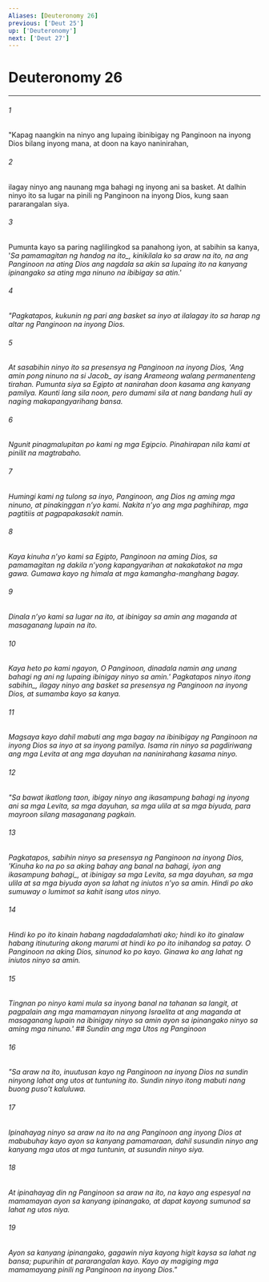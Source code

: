 ```yaml
---
Aliases: [Deuteronomy 26]
previous: ['Deut 25']
up: ['Deuteronomy']
next: ['Deut 27']
---
```

# Deuteronomy 26

***






















###### 1 










"Kapag naangkin na ninyo ang lupaing ibinibigay ng Panginoon na inyong Dios bilang inyong mana, at doon na kayo naninirahan, 





















###### 2 










ilagay ninyo ang naunang mga bahagi ng inyong ani sa basket. At dalhin ninyo ito sa lugar na pinili ng Panginoon na inyong Dios, kung saan pararangalan siya. 





















###### 3 










Pumunta kayo sa paring naglilingkod sa panahong iyon, at sabihin sa kanya, '<i class="trans-change">Sa pamamagitan ng handog na ito_, kinikilala ko sa araw na ito, na ang Panginoon na ating Dios ang nagdala sa akin sa lupaing ito na kanyang ipinangako sa ating mga ninuno na ibibigay sa atin.' 





















###### 4 










"Pagkatapos, kukunin ng pari ang basket sa inyo at ilalagay ito sa harap ng altar ng Panginoon na inyong Dios. 





















###### 5 










At sasabihin ninyo ito sa presensya ng Panginoon na inyong Dios, 'Ang amin pong ninuno <i class="trans-change">na si Jacob_ ay isang Arameong walang permanenteng tirahan. Pumunta siya sa Egipto at nanirahan doon kasama ang kanyang pamilya. Kaunti lang sila noon, pero dumami sila at nang bandang huli ay naging makapangyarihang bansa. 





















###### 6 










Ngunit pinagmalupitan po kami ng mga Egipcio. Pinahirapan nila kami at pinilit na magtrabaho. 





















###### 7 










Humingi kami ng tulong sa inyo, Panginoon, ang Dios ng aming mga ninuno, at pinakinggan nʼyo kami. Nakita nʼyo ang mga paghihirap, mga pagtitiis at pagpapakasakit namin. 





















###### 8 










Kaya kinuha nʼyo kami sa Egipto, Panginoon na aming Dios, sa pamamagitan ng dakila nʼyong kapangyarihan at nakakatakot na mga gawa. Gumawa kayo ng himala at mga kamangha-manghang bagay. 





















###### 9 










Dinala nʼyo kami sa lugar na ito, at ibinigay sa amin ang maganda at masaganang lupain na ito. 





















###### 10 










Kaya heto po kami ngayon, O Panginoon, dinadala namin ang unang bahagi ng ani ng lupaing ibinigay ninyo sa amin.' <i class="trans-change">Pagkatapos ninyo itong sabihin_, ilagay ninyo ang basket sa presensya ng Panginoon na inyong Dios, at sumamba kayo sa kanya. 





















###### 11 










Magsaya kayo dahil mabuti ang mga bagay na ibinibigay ng Panginoon na inyong Dios sa inyo at sa inyong pamilya. Isama rin ninyo sa pagdiriwang ang mga Levita at ang mga dayuhan na naninirahang kasama ninyo. 





















###### 12 










"Sa bawat ikatlong taon, ibigay ninyo ang ikasampung bahagi ng inyong ani sa mga Levita, sa mga dayuhan, sa mga ulila at sa mga biyuda, para mayroon silang masaganang pagkain. 





















###### 13 










Pagkatapos, sabihin ninyo sa presensya ng Panginoon na inyong Dios, 'Kinuha ko na po sa aking bahay ang banal na bahagi, <i class="trans-change">iyon ang ikasampung bahagi_, at ibinigay sa mga Levita, sa mga dayuhan, sa mga ulila at sa mga biyuda ayon sa lahat ng iniutos nʼyo sa amin. Hindi po ako sumuway o lumimot sa kahit isang utos ninyo. 





















###### 14 










Hindi ko po ito kinain habang nagdadalamhati ako; hindi ko ito ginalaw habang itinuturing akong marumi at hindi ko po ito inihandog sa patay. O Panginoon na aking Dios, sinunod ko po kayo. Ginawa ko ang lahat ng iniutos ninyo sa amin. 





















###### 15 










Tingnan po ninyo kami mula sa inyong banal na tahanan sa langit, at pagpalain ang mga mamamayan ninyong Israelita at ang maganda at masaganang lupain na ibinigay ninyo sa amin ayon sa ipinangako ninyo sa aming mga ninuno.' ## Sundin ang mga Utos ng Panginoon 





















###### 16 










"Sa araw na ito, inuutusan kayo ng Panginoon na inyong Dios na sundin ninyong lahat ang utos at tuntuning ito. Sundin ninyo itong mabuti nang buong pusoʼt kaluluwa. 





















###### 17 










Ipinahayag ninyo sa araw na ito na ang Panginoon ang inyong Dios at mabubuhay kayo ayon sa kanyang pamamaraan, dahil susundin ninyo ang kanyang mga utos at mga tuntunin, at susundin ninyo siya. 





















###### 18 










At ipinahayag din ng Panginoon sa araw na ito, na kayo ang espesyal na mamamayan ayon sa kanyang ipinangako, at dapat kayong sumunod sa lahat ng utos niya. 





















###### 19 










Ayon sa kanyang ipinangako, gagawin niya kayong higit kaysa sa lahat ng bansa; pupurihin at pararangalan kayo. Kayo ay magiging mga mamamayang pinili ng Panginoon na inyong Dios."
